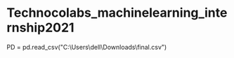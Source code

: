# Technocolabs_machinelearning_internship2021

PD = pd.read_csv("C:\Users\dell\Downloads\final.csv")
